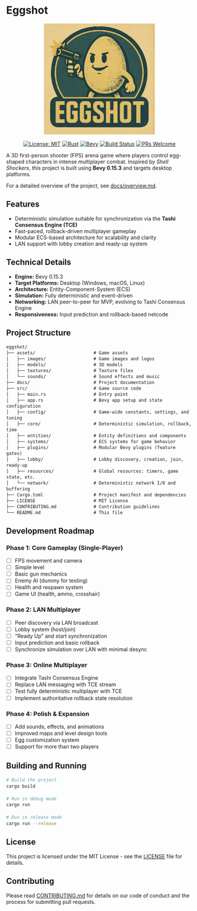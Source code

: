 # Eggshot

<p align="center">
  <img src="assets/images/eggshot_logo.png" alt="Eggshot Logo" width="300"/>
</p>

<div align="center">

[![License: MIT](https://img.shields.io/badge/License-MIT-yellow.svg)](https://opensource.org/licenses/MIT)
[![Rust](https://img.shields.io/badge/rust-2021_edition-blue.svg)](https://www.rust-lang.org)
[![Bevy](https://img.shields.io/badge/Bevy-0.15.3-orange.svg)](https://bevyengine.org)
[![Build Status](https://img.shields.io/badge/build-passing-brightgreen.svg)](https://github.com/yourusername/eggshot/actions)
[![PRs Welcome](https://img.shields.io/badge/PRs-welcome-brightgreen.svg)](CONTRIBUTING.md)

</div>

A 3D first-person shooter (FPS) arena game where players control egg-shaped characters in intense multiplayer combat. Inspired by *Shell Shockers*, this project is built using **Bevy 0.15.3** and targets desktop platforms.

For a detailed overview of the project, see [docs/overview.md](docs/overview.md).

## Features

- Deterministic simulation suitable for synchronization via the **Tashi Consensus Engine (TCE)**
- Fast-paced, rollback-driven multiplayer gameplay
- Modular ECS-based architecture for scalability and clarity
- LAN support with lobby creation and ready-up system

## Technical Details

- **Engine:** Bevy 0.15.3
- **Target Platforms:** Desktop (Windows, macOS, Linux)
- **Architecture:** Entity-Component-System (ECS)
- **Simulation:** Fully deterministic and event-driven
- **Networking:** LAN peer-to-peer for MVP, evolving to Tashi Consensus Engine
- **Responsiveness:** Input prediction and rollback-based netcode

## Project Structure

```
eggshot/
├── assets/                      # Game assets
│   ├── images/                  # Game images and logos
│   ├── models/                  # 3D models
│   ├── textures/                # Texture files
│   └── sounds/                  # Sound effects and music
├── docs/                        # Project documentation
├── src/                         # Game source code
│   ├── main.rs                  # Entry point
│   ├── app.rs                   # Bevy app setup and state configuration
│   ├── config/                  # Game-wide constants, settings, and tuning
│   ├── core/                    # Deterministic simulation, rollback, time
│   ├── entities/                # Entity definitions and components
│   ├── systems/                 # ECS systems for game behavior
│   ├── plugins/                 # Modular Bevy plugins (feature gates)
│   ├── lobby/                   # Lobby discovery, creation, join, ready-up
│   ├── resources/               # Global resources: timers, game state, etc.
│   └── network/                 # Deterministic network I/O and buffering
├── Cargo.toml                   # Project manifest and dependencies
├── LICENSE                      # MIT License
├── CONTRIBUTING.md              # Contribution guidelines
└── README.md                    # This file
```

## Development Roadmap

### Phase 1: Core Gameplay (Single-Player)
- [ ] FPS movement and camera
- [ ] Simple level
- [ ] Basic gun mechanics
- [ ] Enemy AI (dummy for testing)
- [ ] Health and respawn system
- [ ] Game UI (health, ammo, crosshair)

### Phase 2: LAN Multiplayer
- [ ] Peer discovery via LAN broadcast
- [ ] Lobby system (host/join)
- [ ] "Ready Up" and start synchronization
- [ ] Input prediction and basic rollback
- [ ] Synchronize simulation over LAN with minimal desync

### Phase 3: Online Multiplayer
- [ ] Integrate Tashi Consensus Engine
- [ ] Replace LAN messaging with TCE stream
- [ ] Test fully deterministic multiplayer with TCE
- [ ] Implement authoritative rollback state resolution

### Phase 4: Polish & Expansion
- [ ] Add sounds, effects, and animations
- [ ] Improved maps and level design tools
- [ ] Egg customization system
- [ ] Support for more than two players

## Building and Running

```bash
# Build the project
cargo build

# Run in debug mode
cargo run

# Run in release mode
cargo run --release
```

## License

This project is licensed under the MIT License - see the [LICENSE](LICENSE) file for details.

## Contributing

Please read [CONTRIBUTING.md](CONTRIBUTING.md) for details on our code of conduct and the process for submitting pull requests. 